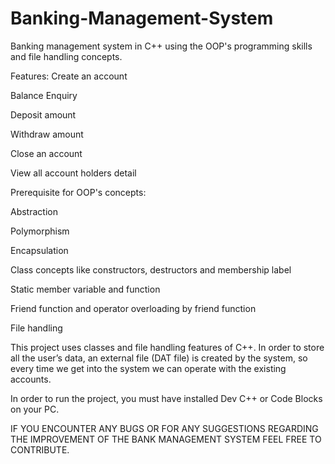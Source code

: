 # Banking-Management-System
Banking management system in C++ using the OOP's programming skills and file handling concepts.

Features:
Create an account

Balance Enquiry

Deposit amount

Withdraw amount

Close an account


View all account holders detail


Prerequisite for OOP's concepts:

Abstraction

Polymorphism

Encapsulation

Class concepts like constructors, destructors and membership label

Static member variable and function

Friend function and operator overloading by friend function

File handling

This project uses classes and file handling features of C++. In order to store all the user’s data, an external file (DAT file) is created by the system, so every time we get into the system we can operate with the existing accounts.

In order to run the project, you must have installed Dev C++ or Code Blocks on your PC.

IF YOU ENCOUNTER ANY BUGS OR FOR ANY SUGGESTIONS REGARDING THE IMPROVEMENT OF THE BANK MANAGEMENT SYSTEM FEEL FREE TO CONTRIBUTE.
